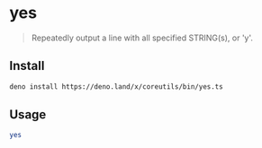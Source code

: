 # yes

> Repeatedly output a line with all specified STRING(s), or 'y'.

## Install

```sh
deno install https://deno.land/x/coreutils/bin/yes.ts
```

## Usage

```sh
yes
```
